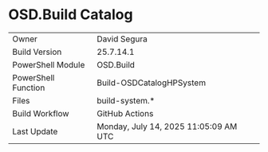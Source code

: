 ﻿# OSD.Build Catalog

| | |
|-|-|
| Owner | David Segura |
| Build Version | 25.7.14.1 |
| PowerShell Module | OSD.Build |
| PowerShell Function | Build-OSDCatalogHPSystem |
| Files | build-system.* |
| Build Workflow | GitHub Actions |
| Last Update | Monday, July 14, 2025 11:05:09 AM UTC |
